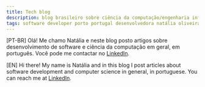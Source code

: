 ```yaml
---
title: Tech blog
description: blog brasileiro sobre ciência da computação/engenharia informática/desenvolvimento de software e afins de Natália Oliveira, analista e desenvolvedora de software. 
tags: software developer porto portugal desenvolvedora natália oliveira
---
```

[PT-BR]
Olá! Me chamo Natália e neste blog posto artigos sobre desenvolvimento de software e ciência da computação em geral, em português. Você pode me contactar no [LinkedIn](https://www.linkedin.com/in/nataliaferreiraoliveira/).

[EN]
Hi there! My name is Natália and in this blog I post articles about software development and computer science in general, in portuguese. You can reach me at [LinkedIn](https://www.linkedin.com/in/nataliaferreiraoliveira/).
